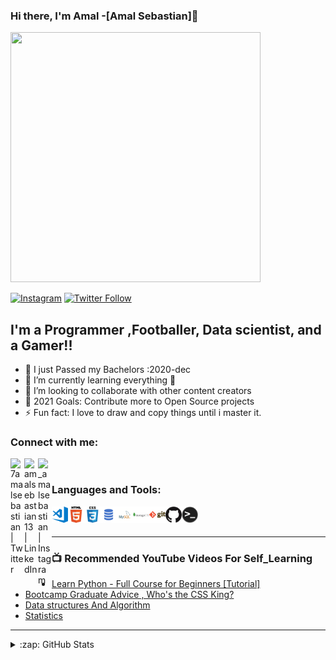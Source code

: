 ### Hi there, I'm Amal -[Amal Sebastian]👋

<img src="https://camo.githubusercontent.com/671dc342a4ca8957b968127f222cda0590ced21b4d0d2049ec06a4483c866841/68747470733a2f2f692e696d6775722e636f6d2f745a31345a6e722e676966" width="400" height="400" />

[![Instagram](https://img.shields.io/website?label=Instagram&style=for-the-badge&url=https%3A%2F%2Finstagram.com/_amalsebastian)](https://instagram.com/_amalsebastian)
[![Twitter Follow](https://img.shields.io/twitter/follow/7amalsebastian?color=1DA1F2&logo=twitter&style=for-the-badge)](https://twitter.com/intent/follow?original_referer=https%3A%2F%2Fgithub.com%2F7amalsebastian&screen_name=amalsebastian)

## I'm a Programmer ,Footballer, Data scientist, and a Gamer!!

- 🔭 I just Passed my Bachelors :2020-dec
- 🌱 I’m currently learning everything 🤣
- 👯 I’m looking to collaborate with other content creators
- 🥅 2021 Goals: Contribute more to Open Source projects
- ⚡ Fun fact: I love to draw and copy things until i master it.

### Connect with me:

[<img align="left" alt="7amalsebastian | Twitter" width="22px" src="https://cdn.jsdelivr.net/npm/simple-icons@v3/icons/twitter.svg" />][twitter]
[<img align="left" alt="amalsebastian13 | LinkedIn" width="22px" src="https://cdn.jsdelivr.net/npm/simple-icons@v3/icons/linkedin.svg" />][linkedin]
[<img align="left" alt="_amalsebastian | Instagram" width="22px" src="https://cdn.jsdelivr.net/npm/simple-icons@v3/icons/instagram.svg" />][instagram]

<br />

### Languages and Tools:

<img align="left" alt="Visual Studio Code" width="26px" src="https://raw.githubusercontent.com/github/explore/80688e429a7d4ef2fca1e82350fe8e3517d3494d/topics/visual-studio-code/visual-studio-code.png" />
<img align="left" alt="HTML5" width="26px" src="https://raw.githubusercontent.com/github/explore/80688e429a7d4ef2fca1e82350fe8e3517d3494d/topics/html/html.png" />
<img align="left" alt="CSS3" width="26px" src="https://raw.githubusercontent.com/github/explore/80688e429a7d4ef2fca1e82350fe8e3517d3494d/topics/css/css.png" />
<img align="left" alt="SQL" width="26px" src="https://raw.githubusercontent.com/github/explore/80688e429a7d4ef2fca1e82350fe8e3517d3494d/topics/sql/sql.png" />
<img align="left" alt="MySQL" width="26px" src="https://raw.githubusercontent.com/github/explore/80688e429a7d4ef2fca1e82350fe8e3517d3494d/topics/mysql/mysql.png" />
<img align="left" alt="MongoDB" width="26px" src="https://raw.githubusercontent.com/github/explore/80688e429a7d4ef2fca1e82350fe8e3517d3494d/topics/mongodb/mongodb.png" />
<img align="left" alt="Git" width="26px" src="https://raw.githubusercontent.com/github/explore/80688e429a7d4ef2fca1e82350fe8e3517d3494d/topics/git/git.png" />
<img align="left" alt="GitHub" width="26px" src="https://raw.githubusercontent.com/github/explore/78df643247d429f6cc873026c0622819ad797942/topics/github/github.png" />
<img align="left" alt="Terminal" width="26px" src="https://raw.githubusercontent.com/github/explore/80688e429a7d4ef2fca1e82350fe8e3517d3494d/topics/terminal/terminal.png" />


<br />
<br />

---

### 📺 Recommended YouTube Videos For Self_Learning

<!-- YOUTUBE:START -->
- [ Learn Python - Full Course for Beginners [Tutorial]](https://youtube.com/playlist?list=PLWKjhJtqVAbnqBxcdjVGgT3uVR10bzTEB)
- [Bootcamp Graduate Advice , Who's the CSS King? ](https://www.youtube.com/watch?v=F6KzVOrhEXw)
- [Data structures And Algorithm ](https://youtube.com/playlist?list=PLu0W_9lII9ahIappRPN0MCAgtOu3lQjQi)
- [Statistics ](https://youtu.be/Vfo5le26IhY)

<!-- YOUTUBE:END -->

---

<details>
  <summary>:zap: GitHub Stats</summary>

  <img align="left" alt="Amal Sebastian's GitHub Stats" src="https://github-readme-stats.vercel.app/api?username=amalsebastian7&show_icons=true&hide_border=true" />

</details>

[twitter]: https://twitter.com/7amalsebastian
[instagram]: https://instagram.com/_amalsebastian
[linkedin]: https://linkedin.com/in/amalsebastian13
